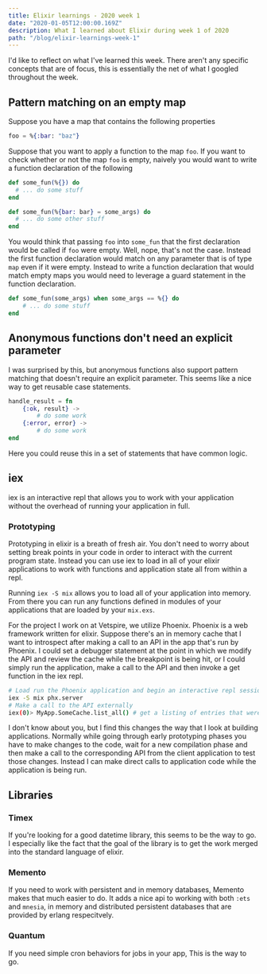 ```yaml
---
title: Elixir learnings - 2020 week 1
date: "2020-01-05T12:00:00.169Z"
description: What I learned about Elixir during week 1 of 2020
path: "/blog/elixir-learnings-week-1"
---
```


I'd like to reflect on what I've learned this week. There aren't any specific concepts that are of focus, this is essentially the net of what I googled throughout the week.

## Pattern matching on an empty map

Suppose you have a map that contains the following properties

```elixir
foo = %{:bar: "baz"}
```

Suppose that you want to apply a function to the map `foo`. If you want to check whether or not the map `foo` is empty, naively you would want to write a function declaration of the following

```elixir
def some_fun(%{}) do
  # ... do some stuff
end

def some_fun(%{bar: bar} = some_args) do
  # ... do some other stuff
end
```

You would think that passing `foo` into `some_fun` that the first declaration would be called if `foo` were empty. Well, nope, that's not the case. Instead the first function declaration would match on any parameter that is of type `map` even if it were empty. Instead to write a function declaration that would match empty maps you would need to leverage a guard statement in the function declaration.

```elixir
def some_fun(some_args) when some_args == %{} do
    # ... do some stuff
end
```

## Anonymous functions don't need an explicit parameter

I was surprised by this, but anonymous functions also support pattern matching that doesn't require an explicit parameter. This seems like a nice way to get reusable case statements.

```elixir
handle_result = fn
    {:ok, result} ->
        # do some work
    {:error, error} ->
        # do some work
end
```

Here you could reuse this in a set of statements that have common logic.

## iex

iex is an interactive repl that allows you to work with your application without the overhead of running your application in full.

### Prototyping

Prototyping in elixir is a breath of fresh air. You don't need to worry about setting break points in your code in order to interact with the current program state. Instead you can use iex to load in all of your elixir applications to work with functions and application state all from within a repl.

Running `iex -S mix` allows you to load all of your application into memory. From there you can run any functions defined in modules of your applications that are loaded by your `mix.exs`.

For the project I work on at Vetspire, we utilize Phoenix. Phoenix is a web framework written for elixir. Suppose there's an in memory cache that I want to introspect after making a call to an API in the app that's run by Phoenix. I could set a debugger statement at the point in which we modify the API and review the cache while the breakpoint is being hit, or I could simply run the application, make a call to the API and then invoke a get function in the iex repl.

```bash
# Load run the Phoenix application and begin an interactive repl session
iex -S mix phx.server
# Make a call to the API externally
iex(0)> MyApp.SomeCache.list_all() # get a listing of entries that were added to the cache.
```

I don't know about you, but I find this changes the way that I look at building applications. Normally while going through early prototyping phases you have to make changes to the code, wait for a new compilation phase and then make a call to the corresponding API from the client application to test those changes. Instead I can make direct calls to application code while the application is being run.

## Libraries

### Timex

If you're looking for a good datetime library, this seems to be the way to go. I especially like the fact that the goal of the library is to get the work merged into the standard language of elixir.

### Memento

If you need to work with persistent and in memory databases, Memento makes that much easier to do. It adds a nice api to working with both `:ets` and `mnesia`, in memory and distributed persistent databases that are provided by erlang respecitvely.

### Quantum

If you need simple cron behaviors for jobs in your app, This is the way to go.
